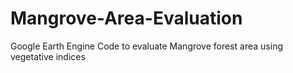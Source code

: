 # Mangrove-Area-Evaluation
Google Earth Engine Code to evaluate Mangrove forest area using vegetative indices 
